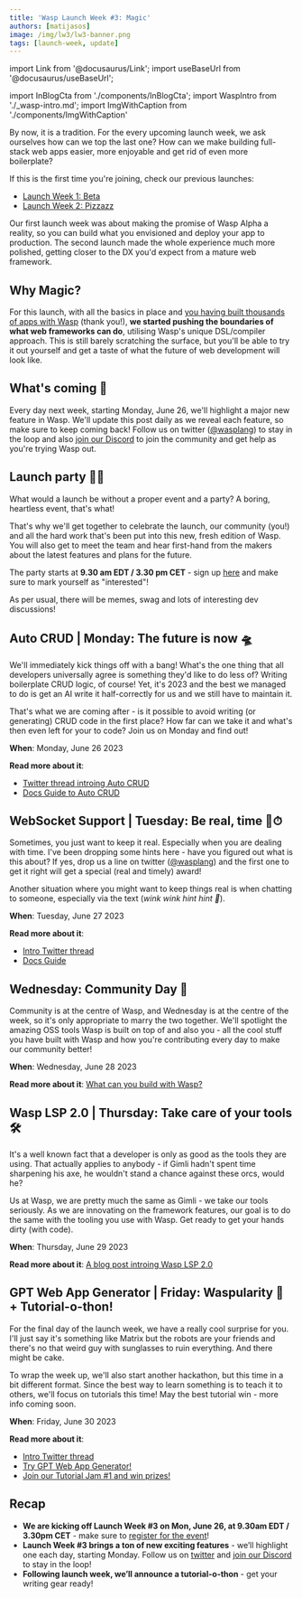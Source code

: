 ```yaml
---
title: 'Wasp Launch Week #3: Magic'
authors: [matijasos]
image: /img/lw3/lw3-banner.png
tags: [launch-week, update]
---
```


import Link from '@docusaurus/Link';
import useBaseUrl from '@docusaurus/useBaseUrl';

import InBlogCta from './components/InBlogCta';
import WaspIntro from './_wasp-intro.md';
import ImgWithCaption from './components/ImgWithCaption'

<ImgWithCaption
    alt="Launch Week 3 is coming"
    source="img/lw3/lw3-banner.png"
/>

By now, it is a tradition. For the every upcoming launch week, we ask ourselves how can we top the last one? How can we make building full-stack web apps easier, more enjoyable and get rid of even more boilerplate?

If this is the first time you're joining, check our previous launches:
- [Launch Week 1: Beta](/blog/2022/11/26/wasp-beta-launch-week)
- [Launch Week 2: Pizzazz](/blog/2023/04/11/wasp-launch-week-two)

Our first launch week was about making the promise of Wasp Alpha a reality, so you can build what you envisioned and deploy your app to production. The second launch made the whole experience much more polished, getting closer to the DX you'd expect from a mature web framework.

## Why Magic?

For this launch, with all the basics in place and [you having built thousands of apps with Wasp](/blog/2023/01/31/wasp-beta-launch-review) (thank you!), **we started pushing the boundaries of what web frameworks can do**, utilising Wasp's unique DSL/compiler approach. This is still barely scratching the surface, but you'll be able to try it out yourself and get a taste of what the future of web development will look like.

<ImgWithCaption
    alt="Magic - LW3 in a nutshell"
    source="img/lw3/magic.gif"
    caption="This launch week in a nutshell."
/>


## What's coming 🐝

Every day next week, starting Monday, June 26, we'll highlight a major new feature in Wasp. We'll update this post daily as we reveal each feature, so make sure to keep coming back! Follow us on twitter ([@wasplang](https://twitter.com/WaspLang)) to stay in the loop and also [join our Discord](https://discord.gg/rzdnErX) to join the community and get help as you're trying Wasp out.


## Launch party 🚀🎉

<ImgWithCaption
    alt="launch event 2 - screenshot"
    source="img/lw3/lw2-event-screenshot.png"
    caption="A bit of the atmosphere from our last launch party"
/>

What would a launch be without a proper event and a party? A boring, heartless event, that's what!

That's why we'll get together to celebrate the launch, our community (you!) and all the hard work that's been put into this new, fresh edition of Wasp. You will also get to meet the team and hear first-hand from the makers about the latest features and plans for the future.

The party starts at **9.30 am EDT / 3.30 pm CET** - sign up [here](https://discord.gg/p7TzVUn2?event=1121156549080002680) and make sure to mark yourself as "interested"!

<ImgWithCaption
    alt="launch event - how to join"
    source="img/lw3/lw-event-how-to-join.png"
/>

As per usual, there will be memes, swag and lots of interesting dev discussions!

## Auto CRUD | Monday: The future is now 🛸

<ImgWithCaption
    alt="The future is now"
    source="img/lw3/future-is-now.gif"
/>

We'll immediately kick things off with a bang! What's the one thing that all developers universally agree is something they'd like to do less of? Writing boilerplate CRUD logic, of course! Yet, it's 2023 and the best we managed to do is get an AI write it half-correctly for us and we still have to maintain it.

That's what we are coming after - is it possible to avoid writing (or generating) CRUD code in the first place? How far can we take it and what's then even left for your to code? Join us on Monday and find out!

**When**: Monday, June 26 2023

**Read more about it**:
- [Twitter thread introing Auto CRUD](https://twitter.com/WaspLang/status/1673376102792806402)
- [Docs Guide to Auto CRUD](/docs/data-model/crud)

## WebSocket Support | Tuesday: Be real, time 🔌⏱

<ImgWithCaption
    alt="Realtime"
    source="img/lw3/realtime.jpg"
/>

Sometimes, you just want to keep it real. Especially when you are dealing with time. I've been dropping some hints here - have you figured out what is this about? If yes, drop us a line on twitter ([@wasplang](https://twitter.com/WaspLang)) and the first one to get it right will get a special (real and timely) award!

Another situation where you might want to keep things real is when chatting to someone, especially via the text (*wink wink hint hint 🧦*).

**When**: Tuesday, June 27 2023

**Read more about it**:
- [Intro Twitter thread](https://twitter.com/WaspLang/status/1673742264873500673)
- [Docs Guide](/docs/advanced/web-sockets)

## Wednesday: Community Day 🤗

<ImgWithCaption
    alt="Community"
    source="img/lw3/hug.gif"
    caption="Just let it all out"
/>

Community is at the centre of Wasp, and Wednesday is at the centre of the week, so it's only appropriate to marry the two together. We'll spotlight the amazing OSS tools Wasp is built on top of and also you - all the cool stuff you have built with Wasp and how you're contributing every day to make our community better!

**When**: Wednesday, June 28 2023

**Read more about it**: [What can you build with Wasp?](/blog/2023/06/28/what-can-you-build-with-wasp)

## Wasp LSP 2.0 | Thursday: Take care of your tools 🛠

<ImgWithCaption
    alt="Tools"
    source="img/lw3/tools.gif"
/>

It's a well known fact that a developer is only as good as the tools they are using. That actually applies to anybody - if Gimli hadn't spent time sharpening his axe, he wouldn't stand a chance against these orcs, would he?

Us at Wasp, we are pretty much the same as Gimli - we take our tools seriously. As we are innovating on the framework features, our goal is to do the same with the tooling you use with Wasp. Get ready to get your hands dirty (with code).

**When**: Thursday, June 29 2023

**Read more about it**: [A blog post introing Wasp LSP 2.0](https://wasp-lang.dev/blog/2023/06/29/new-wasp-lsp)

## GPT Web App Generator | Friday: Waspularity 🤖 + Tutorial-o-thon!

<ImgWithCaption
    alt="Waspularity"
    source="img/lw3/waspularity.png"
/>

For the final day of the launch week, we have a really cool surprise for you. I'll just say it's something like Matrix but the robots are your friends and there's no that weird guy with sunglasses to ruin everything. And there might be cake.

To wrap the week up, we'll also start another hackathon, but this time in a bit different format. Since the best way to learn something is to teach it to others, we'll focus on tutorials this time! May the best tutorial win - more info coming soon.

**When**: Friday, June 30 2023

**Read more about it**:
- [Intro Twitter thread](https://twitter.com/WaspLang/status/1674814873312608257)
- [Try GPT Web App Generator!](https://magic-app-generator.wasp-lang.dev/)
- [Join our Tutorial Jam #1 and win prizes!](http://localhost:3002/blog/2023/06/30/tutorial-jam)

## Recap

- **We are kicking off Launch Week #3 on Mon, June 26, at 9.30am EDT / 3.30pm CET** - make sure to [register for the event](https://discord.gg/p7TzVUn2?event=1121156549080002680)!
- **Launch Week #3 brings a ton of new exciting features** - we’ll highlight one each day, starting Monday. Follow us on [twitter](https://twitter.com/WaspLang) and [join our Discord](https://discord.gg/rzdnErX) to stay in the loop!
- **Following launch week, we’ll announce a tutorial-o-thon** - get your writing gear ready!
